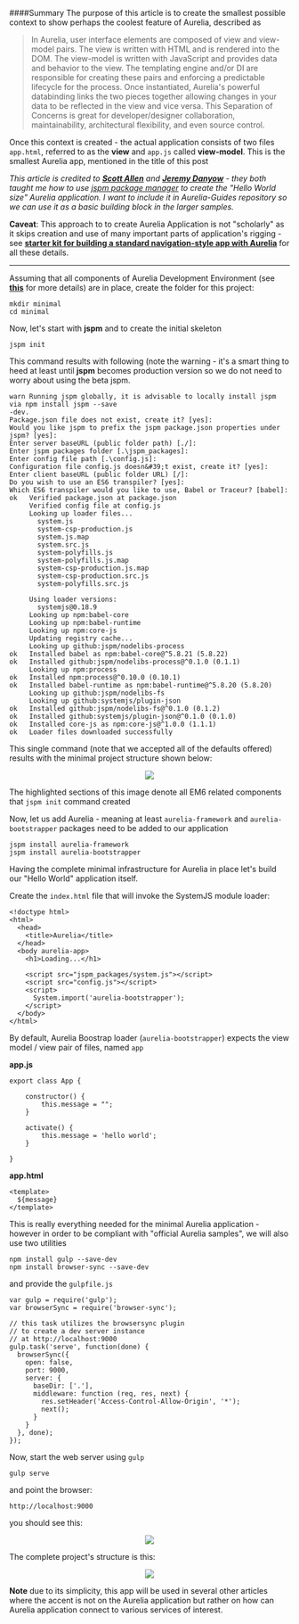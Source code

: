 ####Summary
The purpose of this article is to create the smallest possible context to show perhaps the coolest feature of Aurelia, described as
> In Aurelia, user interface elements are composed of view and view-model pairs. The view is written with HTML and is rendered into the DOM. The view-model is written with JavaScript and provides data and behavior to the view. The templating engine and/or DI are responsible for creating these pairs and enforcing a predictable lifecycle for the process. Once instantiated, Aurelia's powerful databinding links the two pieces together allowing changes in your data to be reflected in the view and vice versa. This Separation of Concerns is great for developer/designer collaboration, maintainability, architectural flexibility, and even source control.

Once this context is created - the actual application consists of two files ``app.html``, referred to as the **view** and ``app.js`` called **view-model**. This is the smallest Aurelia app, mentioned in the title of this post

_This article is credited to **[Scott Allen](http://odetocode.com/about/scott-allen)** and **[Jeremy Danyow](http://www.danyow.net/)** - they both taught me how to use [jspm package manager](http://jspm.io/) to create the &quot;Hello World size&quot; Aurelia application. I want to include it in Aurelia-Guides repository so we can use it as a basic building block in the larger samples._

**Caveat**: This approach to to create Aurelia Application is not &quot;scholarly&quot; as it skips creation and use of many important parts of application&#39;s rigging - see **[starter kit for building a standard navigation-style app with Aurelia](https://github.com/aurelia/skeleton-navigation)** for all these details.

* * *

Assuming that all components of Aurelia Development Environment (see **[this](http://blog.aurelia-guides.com/2015/08/22/aurelia-development-environment-and-tools/)** for more details) are in place, create the folder for this project:

    mkdir minimal
    cd minimal

Now, let&#39;s start with **jspm** and to create the initial skeleton

    jspm init

This command results with following (note the warning - it&#39;s a smart thing to heed at least until **jspm** becomes production version so we do not need to worry about using the beta jspm.

    warn Running jspm globally, it is advisable to locally install jspm via npm install jspm --save
    -dev.                                                                                          
    Package.json file does not exist, create it? [yes]:                                            
    Would you like jspm to prefix the jspm package.json properties under jspm? [yes]:              
    Enter server baseURL (public folder path) [./]:                                                
    Enter jspm packages folder [.\jspm_packages]:                                                  
    Enter config file path [.\config.js]:                                                          
    Configuration file config.js doesn&#39;t exist, create it? [yes]:                                  
    Enter client baseURL (public folder URL) [/]:                                                  
    Do you wish to use an ES6 transpiler? [yes]:                                                   
    Which ES6 transpiler would you like to use, Babel or Traceur? [babel]:                         
    ok   Verified package.json at package.json                                                     
         Verified config file at config.js                                                         
         Looking up loader files...                                                                
           system.js                                                                               
           system-csp-production.js                                                                
           system.js.map                                                                           
           system.src.js                                                                           
           system-polyfills.js                                                                     
           system-polyfills.js.map                                                                 
           system-csp-production.js.map                                                            
           system-csp-production.src.js                                                            
           system-polyfills.src.js                                                                 

         Using loader versions:                                                                    
           systemjs@0.18.9                                                                         
         Looking up npm:babel-core                                                                 
         Looking up npm:babel-runtime                                                              
         Looking up npm:core-js                                                                    
         Updating registry cache...                                                                
         Looking up github:jspm/nodelibs-process                                                   
    ok   Installed babel as npm:babel-core@^5.8.21 (5.8.22)                                        
    ok   Installed github:jspm/nodelibs-process@^0.1.0 (0.1.1)                                     
         Looking up npm:process                                                                    
    ok   Installed npm:process@^0.10.0 (0.10.1)                                                    
    ok   Installed babel-runtime as npm:babel-runtime@^5.8.20 (5.8.20)                             
         Looking up github:jspm/nodelibs-fs                                                        
         Looking up github:systemjs/plugin-json                                                    
    ok   Installed github:jspm/nodelibs-fs@^0.1.0 (0.1.2)                                          
    ok   Installed github:systemjs/plugin-json@^0.1.0 (0.1.0)                                      
    ok   Installed core-js as npm:core-js@^1.0.0 (1.1.1)                                           
    ok   Loader files downloaded successfully                                                      

This single command (note that we accepted all of the defaults offered) results with the minimal project structure shown below:

<p align=center>
  <img src="http://i.imgur.com/jMFZG20.png"></img>
</p>

The highlighted sections of this image denote all EM6 related components that `jspm init` command created

Now, let us add Aurelia - meaning at least `aurelia-framework` and `aurelia-bootstrapper` packages need to be added to our application

    jspm install aurelia-framework
    jspm install aurelia-bootstrapper

Having the complete minimal infrastructure for Aurelia in place let's build our "Hello World" application itself.

Create the ``index.html`` file that will invoke the SystemJS module loader:

    <!doctype html>
    <html>
      <head>
        <title>Aurelia</title>
      </head>
      <body aurelia-app>
        <h1>Loading...</h1>

        <script src="jspm_packages/system.js"></script>
        <script src="config.js"></script>
        <script>
          System.import('aurelia-bootstrapper');
        </script>
      </body>
    </html>

By default, Aurelia Boostrap loader (``aurelia-bootstrapper``) expects the view model / view pair of files, named ``app``

**app.js**

    export class App {

		constructor() {
			this.message = "";
		}

		activate() {
			this.message = 'hello world';
		}	
		  
	}

**app.html**

    <template>
      ${message}
    </template>

This is really everything needed for the minimal Aurelia application - however in order to be compliant with "official Aurelia samples", we will also use two utilities

    npm install gulp --save-dev
    npm install browser-sync --save-dev

and provide the ``gulpfile.js``

    var gulp = require('gulp');
    var browserSync = require('browser-sync');

    // this task utilizes the browsersync plugin
    // to create a dev server instance
    // at http://localhost:9000
    gulp.task('serve', function(done) {
      browserSync({
        open: false,
        port: 9000,
        server: {
          baseDir: ['.'],
          middleware: function (req, res, next) {
            res.setHeader('Access-Control-Allow-Origin', '*');
            next();
          }
        }
      }, done);
    });

Now, start the web server using ``gulp``

    gulp serve

and point the browser:

    http://localhost:9000

you should see this:

<p align=center>
  <img src="http://i.imgur.com/gPifv0X.png"></img>
</p>

 The complete project's structure is this:

<p align=center>
  <img src="http://i.imgur.com/Gpgy5G8.png"></img>
</p>


**Note** due to its simplicity, this app will be used in several other articles where the accent is not on the Aurelia application but rather on how can Aurelia application connect to various services of interest.